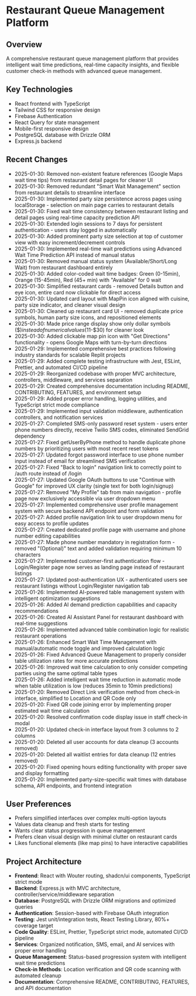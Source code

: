 # Restaurant Queue Management Platform

## Overview
A comprehensive restaurant queue management platform that provides intelligent wait time predictions, real-time capacity insights, and flexible customer check-in methods with advanced queue management.

## Key Technologies
- React frontend with TypeScript
- Tailwind CSS for responsive design
- Firebase Authentication
- React Query for state management
- Mobile-first responsive design
- PostgreSQL database with Drizzle ORM
- Express.js backend

## Recent Changes
- 2025-01-30: Removed non-existent feature references (Google Maps wait time tips) from restaurant detail pages for cleaner UI
- 2025-01-30: Removed redundant "Smart Wait Management" section from restaurant details to streamline interface
- 2025-01-30: Implemented party size persistence across pages using localStorage - selection on main page carries to restaurant details
- 2025-01-30: Fixed wait time consistency between restaurant listing and detail pages using real-time capacity prediction API
- 2025-01-30: Extended login sessions to 7 days for persistent authentication - users stay logged in automatically
- 2025-01-30: Added prominent party size selection at top of customer view with easy increment/decrement controls
- 2025-01-30: Implemented real-time wait predictions using Advanced Wait Time Prediction API instead of manual status
- 2025-01-30: Removed manual status system (Available/Short/Long Wait) from restaurant dashboard entirely
- 2025-01-30: Added color-coded wait time badges: Green (0-15min), Orange (15-45min), Red (45+ min) with "Available" for 0 wait
- 2025-01-30: Simplified restaurant cards - removed Details button and eye icon, entire card now clickable for direct access
- 2025-01-30: Updated card layout with MapPin icon aligned with cuisine, party size indicator, and cleaner visual design
- 2025-01-30: Cleaned up restaurant card UI - removed duplicate price symbols, human party size icons, and repositioned elements
- 2025-01-30: Made price range display show only dollar symbols ($$) instead of numerical values ($11-$30) for cleaner look
- 2025-01-30: Added clickable map pin icon with "Get Directions" functionality - opens Google Maps with turn-by-turn directions
- 2025-01-29: Implemented comprehensive best practices following industry standards for scalable Replit projects
- 2025-01-29: Added complete testing infrastructure with Jest, ESLint, Prettier, and automated CI/CD pipeline
- 2025-01-29: Reorganized codebase with proper MVC architecture, controllers, middleware, and services separation
- 2025-01-29: Created comprehensive documentation including README, CONTRIBUTING, FEATURES, and environment setup
- 2025-01-29: Added proper error handling, logging utilities, and TypeScript strict mode compliance
- 2025-01-29: Implemented input validation middleware, authentication controllers, and notification services
- 2025-01-27: Completed SMS-only password reset system - users enter phone numbers directly, receive Twilio SMS codes, eliminated SendGrid dependency
- 2025-01-27: Fixed getUserByPhone method to handle duplicate phone numbers by prioritizing users with most recent reset tokens
- 2025-01-27: Updated forgot password interface to use phone number input instead of email for streamlined SMS verification
- 2025-01-27: Fixed "Back to login" navigation link to correctly point to /auth route instead of /login
- 2025-01-27: Updated Google OAuth buttons to use "Continue with Google" for improved UX clarity (single text for both login/signup)
- 2025-01-27: Removed "My Profile" tab from main navigation - profile page now exclusively accessible via user dropdown menu
- 2025-01-27: Implemented comprehensive user profile management system with secure backend API endpoint and form validation
- 2025-01-27: Added profile navigation link to user dropdown menu for easy access to profile updates
- 2025-01-27: Created dedicated profile page with username and phone number editing capabilities
- 2025-01-27: Made phone number mandatory in registration form - removed "(Optional)" text and added validation requiring minimum 10 characters
- 2025-01-27: Implemented customer-first authentication flow - Login/Register page now serves as landing page instead of restaurant listings
- 2025-01-27: Updated post-authentication UX - authenticated users see restaurant listings without Login/Register navigation tab
- 2025-01-26: Implemented AI-powered table management system with intelligent optimization suggestions
- 2025-01-26: Added AI demand prediction capabilities and capacity recommendations  
- 2025-01-26: Created AI Assistant Panel for restaurant dashboard with real-time suggestions
- 2025-01-26: Implemented advanced table combination logic for realistic restaurant operations
- 2025-01-26: Enhanced Smart Wait Time Management with manual/automatic mode toggle and improved calculation logic
- 2025-01-26: Fixed Advanced Queue Management to properly consider table utilization rates for more accurate predictions
- 2025-01-26: Improved wait time calculation to only consider competing parties using the same optimal table types
- 2025-01-26: Added intelligent wait time reduction in automatic mode when table utilization is low (reduces 35min to 10min predictions)
- 2025-01-20: Removed Direct Link verification method from check-in interface, simplified to Location and QR Code only
- 2025-01-20: Fixed QR code joining error by implementing proper estimated wait time calculation
- 2025-01-20: Resolved confirmation code display issue in staff check-in modal
- 2025-01-20: Updated check-in interface layout from 3 columns to 2 columns
- 2025-01-20: Deleted all user accounts for data cleanup (3 accounts removed)
- 2025-01-20: Deleted all waitlist entries for data cleanup (12 entries removed)
- 2025-01-20: Fixed opening hours editing functionality with proper save and display formatting
- 2025-01-20: Implemented party-size-specific wait times with database schema, API endpoints, and frontend integration

## User Preferences
- Prefers simplified interfaces over complex multi-option layouts
- Values data cleanup and fresh starts for testing  
- Wants clear status progression in queue management
- Prefers clean visual design with minimal clutter on restaurant cards
- Likes functional elements (like map pins) to have interactive capabilities

## Project Architecture
- **Frontend**: React with Wouter routing, shadcn/ui components, TypeScript strict mode
- **Backend**: Express.js with MVC architecture, controller/service/middleware separation
- **Database**: PostgreSQL with Drizzle ORM migrations and optimized queries
- **Authentication**: Session-based with Firebase OAuth integration
- **Testing**: Jest unit/integration tests, React Testing Library, 80%+ coverage target
- **Code Quality**: ESLint, Prettier, TypeScript strict mode, automated CI/CD pipeline
- **Services**: Organized notification, SMS, email, and AI services with proper error handling
- **Queue Management**: Status-based progression system with intelligent wait time predictions
- **Check-in Methods**: Location verification and QR code scanning with automated cleanup
- **Documentation**: Comprehensive README, CONTRIBUTING, FEATURES, and API documentation